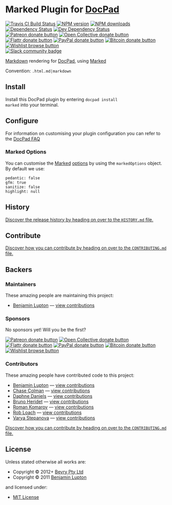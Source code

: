 # Marked Plugin for [DocPad](http://docpad.org)

<!-- BADGES/ -->

<span class="badge-travisci"><a href="http://travis-ci.org/docpad/docpad-plugin-marked" title="Check this project's build status on TravisCI"><img src="https://img.shields.io/travis/docpad/docpad-plugin-marked/master.svg" alt="Travis CI Build Status" /></a></span>
<span class="badge-npmversion"><a href="https://npmjs.org/package/docpad-plugin-marked" title="View this project on NPM"><img src="https://img.shields.io/npm/v/docpad-plugin-marked.svg" alt="NPM version" /></a></span>
<span class="badge-npmdownloads"><a href="https://npmjs.org/package/docpad-plugin-marked" title="View this project on NPM"><img src="https://img.shields.io/npm/dm/docpad-plugin-marked.svg" alt="NPM downloads" /></a></span>
<span class="badge-daviddm"><a href="https://david-dm.org/docpad/docpad-plugin-marked" title="View the status of this project's dependencies on DavidDM"><img src="https://img.shields.io/david/docpad/docpad-plugin-marked.svg" alt="Dependency Status" /></a></span>
<span class="badge-daviddmdev"><a href="https://david-dm.org/docpad/docpad-plugin-marked#info=devDependencies" title="View the status of this project's development dependencies on DavidDM"><img src="https://img.shields.io/david/dev/docpad/docpad-plugin-marked.svg" alt="Dev Dependency Status" /></a></span>
<br class="badge-separator" />
<span class="badge-patreon"><a href="https://patreon.com/bevry" title="Donate to this project using Patreon"><img src="https://img.shields.io/badge/patreon-donate-yellow.svg" alt="Patreon donate button" /></a></span>
<span class="badge-opencollective"><a href="https://opencollective.com/bevry" title="Donate to this project using Open Collective"><img src="https://img.shields.io/badge/open%20collective-donate-yellow.svg" alt="Open Collective donate button" /></a></span>
<span class="badge-flattr"><a href="https://flattr.com/profile/balupton" title="Donate to this project using Flattr"><img src="https://img.shields.io/badge/flattr-donate-yellow.svg" alt="Flattr donate button" /></a></span>
<span class="badge-paypal"><a href="https://bevry.me/paypal" title="Donate to this project using Paypal"><img src="https://img.shields.io/badge/paypal-donate-yellow.svg" alt="PayPal donate button" /></a></span>
<span class="badge-bitcoin"><a href="https://bevry.me/bitcoin" title="Donate once-off to this project using Bitcoin"><img src="https://img.shields.io/badge/bitcoin-donate-yellow.svg" alt="Bitcoin donate button" /></a></span>
<span class="badge-wishlist"><a href="https://bevry.me/wishlist" title="Buy an item on our wishlist for us"><img src="https://img.shields.io/badge/wishlist-donate-yellow.svg" alt="Wishlist browse button" /></a></span>
<br class="badge-separator" />
<span class="badge-slackin"><a href="https://slack.bevry.me" title="Join this project's slack community"><img src="https://slack.bevry.me/badge.svg" alt="Slack community badge" /></a></span>

<!-- /BADGES -->


[Markdown](http://daringfireball.net/projects/markdown/) rendering for [DocPad](http://docpad.org), using [Marked](https://github.com/chjj/marked)

Convention:  `.html.md|markdown`


<!-- INSTALL/ -->

<h2>Install</h2>

Install this DocPad plugin by entering <code>docpad install marked</code> into your terminal.

<!-- /INSTALL -->


## Configure
For information on customising your plugin configuration you can refer to the [DocPad FAQ](https://github.com/bevry/docpad/wiki/FAQ)

### Marked Options
You can customise the [Marked](https://github.com/chjj/marked) [options](https://github.com/chjj/marked#options) by using the `markedOptions` object. By default we use:

	pedantic: false
	gfm: true
	sanitize: false
	highlight: null


<!-- HISTORY/ -->

<h2>History</h2>

<a href="https://github.com/docpad/docpad-plugin-marked/blob/master/HISTORY.md#files">Discover the release history by heading on over to the <code>HISTORY.md</code> file.</a>

<!-- /HISTORY -->


<!-- CONTRIBUTE/ -->

<h2>Contribute</h2>

<a href="https://github.com/docpad/docpad-plugin-marked/blob/master/CONTRIBUTING.md#files">Discover how you can contribute by heading on over to the <code>CONTRIBUTING.md</code> file.</a>

<!-- /CONTRIBUTE -->


<!-- BACKERS/ -->

<h2>Backers</h2>

<h3>Maintainers</h3>

These amazing people are maintaining this project:

<ul><li><a href="http://balupton.com">Benjamin Lupton</a> — <a href="https://github.com/docpad/docpad-plugin-marked/commits?author=balupton" title="View the GitHub contributions of Benjamin Lupton on repository docpad/docpad-plugin-marked">view contributions</a></li></ul>

<h3>Sponsors</h3>

No sponsors yet! Will you be the first?

<span class="badge-patreon"><a href="https://patreon.com/bevry" title="Donate to this project using Patreon"><img src="https://img.shields.io/badge/patreon-donate-yellow.svg" alt="Patreon donate button" /></a></span>
<span class="badge-opencollective"><a href="https://opencollective.com/bevry" title="Donate to this project using Open Collective"><img src="https://img.shields.io/badge/open%20collective-donate-yellow.svg" alt="Open Collective donate button" /></a></span>
<span class="badge-flattr"><a href="https://flattr.com/profile/balupton" title="Donate to this project using Flattr"><img src="https://img.shields.io/badge/flattr-donate-yellow.svg" alt="Flattr donate button" /></a></span>
<span class="badge-paypal"><a href="https://bevry.me/paypal" title="Donate to this project using Paypal"><img src="https://img.shields.io/badge/paypal-donate-yellow.svg" alt="PayPal donate button" /></a></span>
<span class="badge-bitcoin"><a href="https://bevry.me/bitcoin" title="Donate once-off to this project using Bitcoin"><img src="https://img.shields.io/badge/bitcoin-donate-yellow.svg" alt="Bitcoin donate button" /></a></span>
<span class="badge-wishlist"><a href="https://bevry.me/wishlist" title="Buy an item on our wishlist for us"><img src="https://img.shields.io/badge/wishlist-donate-yellow.svg" alt="Wishlist browse button" /></a></span>

<h3>Contributors</h3>

These amazing people have contributed code to this project:

<ul><li><a href="http://balupton.com">Benjamin Lupton</a> — <a href="https://github.com/docpad/docpad-plugin-marked/commits?author=balupton" title="View the GitHub contributions of Benjamin Lupton on repository docpad/docpad-plugin-marked">view contributions</a></li>
<li><a href="https://github.com/chase">Chase Colman</a> — <a href="https://github.com/docpad/docpad-plugin-marked/commits?author=chase" title="View the GitHub contributions of Chase Colman on repository docpad/docpad-plugin-marked">view contributions</a></li>
<li><a href="https://github.com/daphne-d">Daphne Daniels</a> — <a href="https://github.com/docpad/docpad-plugin-marked/commits?author=daphne-d" title="View the GitHub contributions of Daphne Daniels on repository docpad/docpad-plugin-marked">view contributions</a></li>
<li><a href="http://delapouite.com">Bruno Heridet</a> — <a href="https://github.com/docpad/docpad-plugin-marked/commits?author=Delapouite" title="View the GitHub contributions of Bruno Heridet on repository docpad/docpad-plugin-marked">view contributions</a></li>
<li><a href="http://kizu.ru/en/">Roman Komarov</a> — <a href="https://github.com/docpad/docpad-plugin-marked/commits?author=kizu" title="View the GitHub contributions of Roman Komarov on repository docpad/docpad-plugin-marked">view contributions</a></li>
<li><a href="http://robloach.net">Rob Loach</a> — <a href="https://github.com/docpad/docpad-plugin-marked/commits?author=RobLoach" title="View the GitHub contributions of Rob Loach on repository docpad/docpad-plugin-marked">view contributions</a></li>
<li><a href="https://github.com/varya">Varya Stepanova</a> — <a href="https://github.com/docpad/docpad-plugin-marked/commits?author=varya" title="View the GitHub contributions of Varya Stepanova on repository docpad/docpad-plugin-marked">view contributions</a></li></ul>

<a href="https://github.com/docpad/docpad-plugin-marked/blob/master/CONTRIBUTING.md#files">Discover how you can contribute by heading on over to the <code>CONTRIBUTING.md</code> file.</a>

<!-- /BACKERS -->


<!-- LICENSE/ -->

<h2>License</h2>

Unless stated otherwise all works are:

<ul><li>Copyright &copy; 2012+ <a href="http://bevry.me">Bevry Pty Ltd</a></li>
<li>Copyright &copy; 2011 <a href="http://balupton.com">Benjamin Lupton</a></li></ul>

and licensed under:

<ul><li><a href="http://spdx.org/licenses/MIT.html">MIT License</a></li></ul>

<!-- /LICENSE -->
